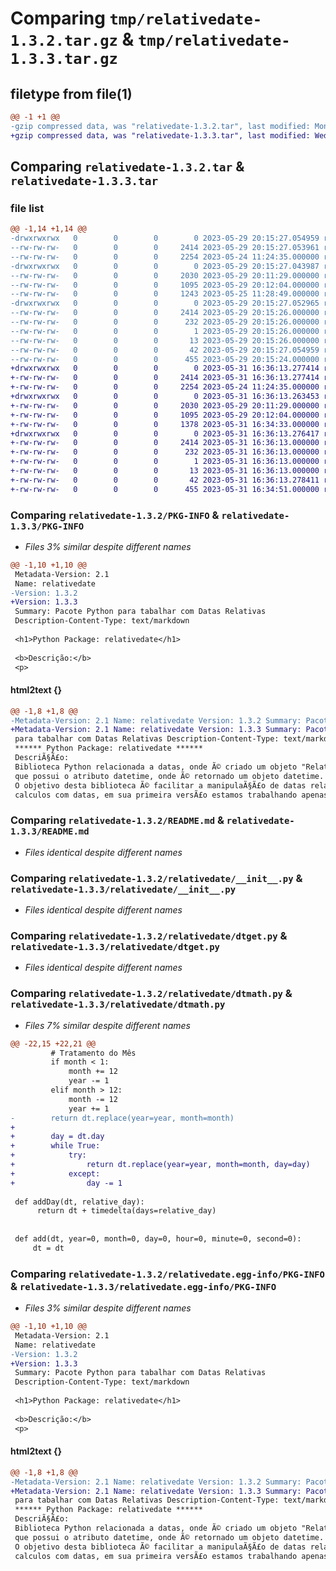 # Comparing `tmp/relativedate-1.3.2.tar.gz` & `tmp/relativedate-1.3.3.tar.gz`

## filetype from file(1)

```diff
@@ -1 +1 @@
-gzip compressed data, was "relativedate-1.3.2.tar", last modified: Mon May 29 20:15:27 2023, max compression
+gzip compressed data, was "relativedate-1.3.3.tar", last modified: Wed May 31 16:36:13 2023, max compression
```

## Comparing `relativedate-1.3.2.tar` & `relativedate-1.3.3.tar`

### file list

```diff
@@ -1,14 +1,14 @@
-drwxrwxrwx   0        0        0        0 2023-05-29 20:15:27.054959 relativedate-1.3.2/
--rw-rw-rw-   0        0        0     2414 2023-05-29 20:15:27.053961 relativedate-1.3.2/PKG-INFO
--rw-rw-rw-   0        0        0     2254 2023-05-24 11:24:35.000000 relativedate-1.3.2/README.md
-drwxrwxrwx   0        0        0        0 2023-05-29 20:15:27.043987 relativedate-1.3.2/relativedate/
--rw-rw-rw-   0        0        0     2030 2023-05-29 20:11:29.000000 relativedate-1.3.2/relativedate/__init__.py
--rw-rw-rw-   0        0        0     1095 2023-05-29 20:12:04.000000 relativedate-1.3.2/relativedate/dtget.py
--rw-rw-rw-   0        0        0     1243 2023-05-25 11:28:49.000000 relativedate-1.3.2/relativedate/dtmath.py
-drwxrwxrwx   0        0        0        0 2023-05-29 20:15:27.052965 relativedate-1.3.2/relativedate.egg-info/
--rw-rw-rw-   0        0        0     2414 2023-05-29 20:15:26.000000 relativedate-1.3.2/relativedate.egg-info/PKG-INFO
--rw-rw-rw-   0        0        0      232 2023-05-29 20:15:26.000000 relativedate-1.3.2/relativedate.egg-info/SOURCES.txt
--rw-rw-rw-   0        0        0        1 2023-05-29 20:15:26.000000 relativedate-1.3.2/relativedate.egg-info/dependency_links.txt
--rw-rw-rw-   0        0        0       13 2023-05-29 20:15:26.000000 relativedate-1.3.2/relativedate.egg-info/top_level.txt
--rw-rw-rw-   0        0        0       42 2023-05-29 20:15:27.054959 relativedate-1.3.2/setup.cfg
--rw-rw-rw-   0        0        0      455 2023-05-29 20:15:24.000000 relativedate-1.3.2/setup.py
+drwxrwxrwx   0        0        0        0 2023-05-31 16:36:13.277414 relativedate-1.3.3/
+-rw-rw-rw-   0        0        0     2414 2023-05-31 16:36:13.277414 relativedate-1.3.3/PKG-INFO
+-rw-rw-rw-   0        0        0     2254 2023-05-24 11:24:35.000000 relativedate-1.3.3/README.md
+drwxrwxrwx   0        0        0        0 2023-05-31 16:36:13.263453 relativedate-1.3.3/relativedate/
+-rw-rw-rw-   0        0        0     2030 2023-05-29 20:11:29.000000 relativedate-1.3.3/relativedate/__init__.py
+-rw-rw-rw-   0        0        0     1095 2023-05-29 20:12:04.000000 relativedate-1.3.3/relativedate/dtget.py
+-rw-rw-rw-   0        0        0     1378 2023-05-31 16:34:33.000000 relativedate-1.3.3/relativedate/dtmath.py
+drwxrwxrwx   0        0        0        0 2023-05-31 16:36:13.276417 relativedate-1.3.3/relativedate.egg-info/
+-rw-rw-rw-   0        0        0     2414 2023-05-31 16:36:13.000000 relativedate-1.3.3/relativedate.egg-info/PKG-INFO
+-rw-rw-rw-   0        0        0      232 2023-05-31 16:36:13.000000 relativedate-1.3.3/relativedate.egg-info/SOURCES.txt
+-rw-rw-rw-   0        0        0        1 2023-05-31 16:36:13.000000 relativedate-1.3.3/relativedate.egg-info/dependency_links.txt
+-rw-rw-rw-   0        0        0       13 2023-05-31 16:36:13.000000 relativedate-1.3.3/relativedate.egg-info/top_level.txt
+-rw-rw-rw-   0        0        0       42 2023-05-31 16:36:13.278411 relativedate-1.3.3/setup.cfg
+-rw-rw-rw-   0        0        0      455 2023-05-31 16:34:51.000000 relativedate-1.3.3/setup.py
```

### Comparing `relativedate-1.3.2/PKG-INFO` & `relativedate-1.3.3/PKG-INFO`

 * *Files 3% similar despite different names*

```diff
@@ -1,10 +1,10 @@
 Metadata-Version: 2.1
 Name: relativedate
-Version: 1.3.2
+Version: 1.3.3
 Summary: Pacote Python para tabalhar com Datas Relativas
 Description-Content-Type: text/markdown
 
 <h1>Python Package: relativedate</h1>
 
 <b>Descrição:</b>
 <p>
```

#### html2text {}

```diff
@@ -1,8 +1,8 @@
-Metadata-Version: 2.1 Name: relativedate Version: 1.3.2 Summary: Pacote Python
+Metadata-Version: 2.1 Name: relativedate Version: 1.3.3 Summary: Pacote Python
 para tabalhar com Datas Relativas Description-Content-Type: text/markdown
 ****** Python Package: relativedate ******
 DescriÃ§Ã£o:
 Biblioteca Python relacionada a datas, onde Ã© criado um objeto "RelativeDate"
 que possui o atributo datetime, onde Ã© retornado um objeto datetime.
 O objetivo desta biblioteca Ã© facilitar a manipulaÃ§Ã£o de datas relativas e
 calculos com datas, em sua primeira versÃ£o estamos trabalhando apenas com a
```

### Comparing `relativedate-1.3.2/README.md` & `relativedate-1.3.3/README.md`

 * *Files identical despite different names*

### Comparing `relativedate-1.3.2/relativedate/__init__.py` & `relativedate-1.3.3/relativedate/__init__.py`

 * *Files identical despite different names*

### Comparing `relativedate-1.3.2/relativedate/dtget.py` & `relativedate-1.3.3/relativedate/dtget.py`

 * *Files identical despite different names*

### Comparing `relativedate-1.3.2/relativedate/dtmath.py` & `relativedate-1.3.3/relativedate/dtmath.py`

 * *Files 7% similar despite different names*

```diff
@@ -22,15 +22,21 @@
         # Tratamento do Mês
         if month < 1: 
             month += 12
             year -= 1
         elif month > 12: 
             month -= 12
             year += 1
-        return dt.replace(year=year, month=month)
+        
+        day = dt.day
+        while True:
+            try:
+                return dt.replace(year=year, month=month, day=day)
+            except:
+                day -= 1
 
 def addDay(dt, relative_day):
      return dt + timedelta(days=relative_day)
 
 
 def add(dt, year=0, month=0, day=0, hour=0, minute=0, second=0):
     dt = dt
```

### Comparing `relativedate-1.3.2/relativedate.egg-info/PKG-INFO` & `relativedate-1.3.3/relativedate.egg-info/PKG-INFO`

 * *Files 3% similar despite different names*

```diff
@@ -1,10 +1,10 @@
 Metadata-Version: 2.1
 Name: relativedate
-Version: 1.3.2
+Version: 1.3.3
 Summary: Pacote Python para tabalhar com Datas Relativas
 Description-Content-Type: text/markdown
 
 <h1>Python Package: relativedate</h1>
 
 <b>Descrição:</b>
 <p>
```

#### html2text {}

```diff
@@ -1,8 +1,8 @@
-Metadata-Version: 2.1 Name: relativedate Version: 1.3.2 Summary: Pacote Python
+Metadata-Version: 2.1 Name: relativedate Version: 1.3.3 Summary: Pacote Python
 para tabalhar com Datas Relativas Description-Content-Type: text/markdown
 ****** Python Package: relativedate ******
 DescriÃ§Ã£o:
 Biblioteca Python relacionada a datas, onde Ã© criado um objeto "RelativeDate"
 que possui o atributo datetime, onde Ã© retornado um objeto datetime.
 O objetivo desta biblioteca Ã© facilitar a manipulaÃ§Ã£o de datas relativas e
 calculos com datas, em sua primeira versÃ£o estamos trabalhando apenas com a
```

